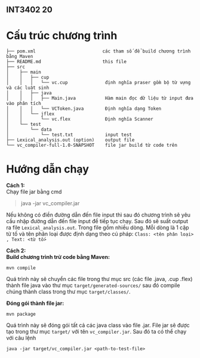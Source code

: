 ## INT3402 20

# Cấu trúc chương trình

    ├── pom.xml                         các tham số để build chương trình bằng Maven
    ├── README.md                       this file
    ├── src
    │    ├── main
    │    │   ├── cup
    │    │   │   └── vc.cup              định nghĩa praser gồm bộ từ vựng và các luật sinh
    │    │   ├── java
    │    │   │   ├── Main.java           Hàm main đọc dữ liệu từ input đưa vào phân tích
    │    │   │   └── VCToken.java        Định nghĩa dạng Token
    │    │   └── jflex
    │    │       └── vc.flex             Định nghĩa Scanner
    │    └── test
    │        └── data
    │            └── test.txt            input test
    ├── Lexical_analysis.out (option)    output file            
    └── vc_compiler-full-1.0-SNAPSHOT    file jar build từ code trên

# Hướng dẫn chạy

**Cách 1:**  
Chạy file jar bằng cmd

> java -jar vc_compiler.jar <path-to-input-file>

Nếu không có điền đường dẫn đến file input thì sau đó chương trình sẽ yêu cầu nhập đường dẫn đến file input để tiếp tục
chạy. Sau đó sẽ suất output ra file `Lexical_analysis.out`. Trong file gồm nhiều dòng. Mỗi dòng là 1 cặp từ tố và tên
phân loại được định dạng theo cú pháp:
`Class: <tên phân loại> , Text: <từ tố>`

**Cách 2:**  
**Build chương trình trừ code bằng Maven:**

    mvn compile

Quá trình này sẽ chuyển các file trong thư mục src (các file .java, .cup .flex) thành file java vào thư
mục `target/generated-sources/`
sau đó compile chúng thành class trong thư mục `target/classes/`.

**Đóng gói thành file jar:**

    mvn package

Quá trình này sẽ đóng gói tất cả các java class vào file .jar. File jar sẽ được tạo trong thư mục
`target/` với tên `vc_compiler.jar`. Sau đó ta có thể chạy với câu lệnh

    java -jar target/vc_compiler.jar <path-to-test-file>
